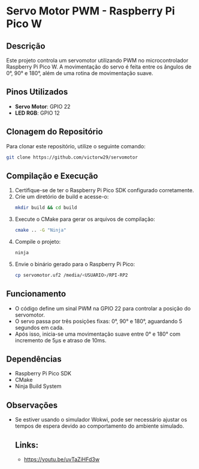 # Servo Motor PWM - Raspberry Pi Pico W

## Descrição
Este projeto controla um servomotor utilizando PWM no microcontrolador Raspberry Pi Pico W. A movimentação do servo é feita entre os ângulos de 0°, 90° e 180°, além de uma rotina de movimentação suave.

## Pinos Utilizados
- **Servo Motor**: GPIO 22
- **LED RGB**: GPIO 12

## Clonagem do Repositório
Para clonar este repositório, utilize o seguinte comando:
```sh
git clone https://github.com/victorw29/servomotor
```

## Compilação e Execução
1. Certifique-se de ter o Raspberry Pi Pico SDK configurado corretamente.
2. Crie um diretório de build e acesse-o:
   ```sh
   mkdir build && cd build
   ```
3. Execute o CMake para gerar os arquivos de compilação:
   ```sh
   cmake .. -G "Ninja"
   ```
4. Compile o projeto:
   ```sh
   ninja
   ```
5. Envie o binário gerado para o Raspberry Pi Pico:
   ```sh
   cp servomotor.uf2 /media/<USUARIO>/RPI-RP2
   ```

## Funcionamento
- O código define um sinal PWM na GPIO 22 para controlar a posição do servomotor.
- O servo passa por três posições fixas: 0°, 90° e 180°, aguardando 5 segundos em cada.
- Após isso, inicia-se uma movimentação suave entre 0° e 180° com incremento de 5µs e atraso de 10ms.

## Dependências
- Raspberry Pi Pico SDK
- CMake
- Ninja Build System

## Observações
- Se estiver usando o simulador Wokwi, pode ser necessário ajustar os tempos de espera devido ao comportamento do ambiente simulado.

  ## Links:
  - https://youtu.be/uvTaZiHFd3w

